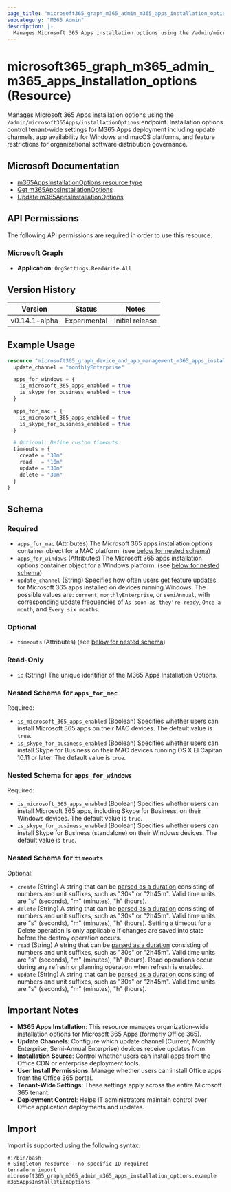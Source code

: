 ```yaml
---
page_title: "microsoft365_graph_m365_admin_m365_apps_installation_options Resource - microsoft365"
subcategory: "M365 Admin"
description: |-
  Manages Microsoft 365 Apps installation options using the /admin/microsoft365Apps/installationOptions endpoint. Installation options control tenant-wide settings for M365 Apps deployment including update channels, app availability for Windows and macOS platforms, and feature restrictions for organizational software distribution governance.
---
```


# microsoft365_graph_m365_admin_m365_apps_installation_options (Resource)

Manages Microsoft 365 Apps installation options using the `/admin/microsoft365Apps/installationOptions` endpoint. Installation options control tenant-wide settings for M365 Apps deployment including update channels, app availability for Windows and macOS platforms, and feature restrictions for organizational software distribution governance.

## Microsoft Documentation

- [m365AppsInstallationOptions resource type](https://learn.microsoft.com/en-us/graph/api/resources/m365appsinstallationoptions?view=graph-rest-1.0)
- [Get m365AppsInstallationOptions](https://learn.microsoft.com/en-us/graph/api/m365appsinstallationoptions-get?view=graph-rest-1.0)
- [Update m365AppsInstallationOptions](https://learn.microsoft.com/en-us/graph/api/m365appsinstallationoptions-update?view=graph-rest-1.0)

## API Permissions

The following API permissions are required in order to use this resource.

### Microsoft Graph

- **Application**: `OrgSettings.ReadWrite.All`

## Version History

| Version | Status | Notes |
|---------|--------|-------|
| v0.14.1-alpha | Experimental | Initial release |

## Example Usage

```terraform
resource "microsoft365_graph_device_and_app_management_m365_apps_installation_options" "example" {
  update_channel = "monthlyEnterprise"

  apps_for_windows = {
    is_microsoft_365_apps_enabled = true
    is_skype_for_business_enabled = true
  }

  apps_for_mac = {
    is_microsoft_365_apps_enabled = true
    is_skype_for_business_enabled = true
  }

  # Optional: Define custom timeouts
  timeouts = {
    create = "30m"
    read   = "10m"
    update = "30m"
    delete = "30m"
  }
}
```

<!-- schema generated by tfplugindocs -->
## Schema

### Required

- `apps_for_mac` (Attributes) The Microsoft 365 apps installation options container object for a MAC platform. (see [below for nested schema](#nestedatt--apps_for_mac))
- `apps_for_windows` (Attributes) The Microsoft 365 apps installation options container object for a Windows platform. (see [below for nested schema](#nestedatt--apps_for_windows))
- `update_channel` (String) Specifies how often users get feature updates for Microsoft 365 apps installed on devices running Windows. The possible values are: `current`, `monthlyEnterprise`, or `semiAnnual`, with corresponding update frequencies of `As soon as they're ready`, `Once a month`, and `Every six months`.

### Optional

- `timeouts` (Attributes) (see [below for nested schema](#nestedatt--timeouts))

### Read-Only

- `id` (String) The unique identifier of the M365 Apps Installation Options.

<a id="nestedatt--apps_for_mac"></a>
### Nested Schema for `apps_for_mac`

Required:

- `is_microsoft_365_apps_enabled` (Boolean) Specifies whether users can install Microsoft 365 apps on their MAC devices. The default value is `true`.
- `is_skype_for_business_enabled` (Boolean) Specifies whether users can install Skype for Business on their MAC devices running OS X El Capitan 10.11 or later. The default value is `true`.


<a id="nestedatt--apps_for_windows"></a>
### Nested Schema for `apps_for_windows`

Required:

- `is_microsoft_365_apps_enabled` (Boolean) Specifies whether users can install Microsoft 365 apps, including Skype for Business, on their Windows devices. The default value is `true`.
- `is_skype_for_business_enabled` (Boolean) Specifies whether users can install Skype for Business (standalone) on their Windows devices. The default value is `true`.


<a id="nestedatt--timeouts"></a>
### Nested Schema for `timeouts`

Optional:

- `create` (String) A string that can be [parsed as a duration](https://pkg.go.dev/time#ParseDuration) consisting of numbers and unit suffixes, such as "30s" or "2h45m". Valid time units are "s" (seconds), "m" (minutes), "h" (hours).
- `delete` (String) A string that can be [parsed as a duration](https://pkg.go.dev/time#ParseDuration) consisting of numbers and unit suffixes, such as "30s" or "2h45m". Valid time units are "s" (seconds), "m" (minutes), "h" (hours). Setting a timeout for a Delete operation is only applicable if changes are saved into state before the destroy operation occurs.
- `read` (String) A string that can be [parsed as a duration](https://pkg.go.dev/time#ParseDuration) consisting of numbers and unit suffixes, such as "30s" or "2h45m". Valid time units are "s" (seconds), "m" (minutes), "h" (hours). Read operations occur during any refresh or planning operation when refresh is enabled.
- `update` (String) A string that can be [parsed as a duration](https://pkg.go.dev/time#ParseDuration) consisting of numbers and unit suffixes, such as "30s" or "2h45m". Valid time units are "s" (seconds), "m" (minutes), "h" (hours).

## Important Notes

- **M365 Apps Installation**: This resource manages organization-wide installation options for Microsoft 365 Apps (formerly Office 365).
- **Update Channels**: Configure which update channel (Current, Monthly Enterprise, Semi-Annual Enterprise) devices receive updates from.
- **Installation Source**: Control whether users can install apps from the Office CDN or enterprise deployment tools.
- **User Install Permissions**: Manage whether users can install Office apps from the Office 365 portal.
- **Tenant-Wide Settings**: These settings apply across the entire Microsoft 365 tenant.
- **Deployment Control**: Helps IT administrators maintain control over Office application deployments and updates.

## Import

Import is supported using the following syntax:

```shell
#!/bin/bash
# Singleton resource - no specific ID required
terraform import microsoft365_graph_m365_admin_m365_apps_installation_options.example m365AppsInstallationOptions
```

